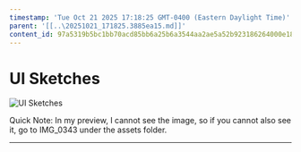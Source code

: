 ```yaml
---
timestamp: 'Tue Oct 21 2025 17:18:25 GMT-0400 (Eastern Daylight Time)'
parent: '[[..\20251021_171825.3885ea15.md]]'
content_id: 97a5319b5bc1bb70acd85bb6a25b6a3544aa2ae5a52b923186264000e188fe41
---
```


# UI Sketches

![UI Sketches](assets/IMG_0343.jpg)

Quick Note: In my preview, I cannot see the image, so if you cannot also see it, go to IMG\_0343 under the assets folder.

***
